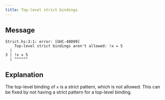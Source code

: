 ```yaml
---
title: Top-level strict bindings
---
```


## Message

```
Strict.hs:3:1: error: [GHC-48099]
    Top-level strict bindings aren't allowed: !x = 5
  |
3 | !x = 5
  | ^^^^^^
```

## Explanation

The top-level binding of `x` is a strict pattern, which is not allowed. This can be fixed by not having a strict pattern for a top-level binding.
